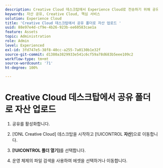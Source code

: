 ```yaml
---
description: Creative Cloud 데스크탑에서 Experience Cloud로 전송하기 위해 공유 폴더에 자산을 업로드하는 방법을 알아봅니다.
keywords: 자산 공유, Creative Cloud, 핵심 서비스
solution: Experience Cloud
title: 'Creative Cloud 데스크탑에서 공유 폴더로 자산 업로드 '
uuid: 88e97e4d-cf9e-4b26-923b-ee60583cae1a
feature: Assets
topic: Administration
role: Admin
level: Experienced
exl-id: 3fd747e5-38f8-40cc-a255-7a0130b1e32f
source-git-commit: d1380a3829933e541c6cf59a78d683b5eee109c2
workflow-type: tm+mt
source-wordcount: '71'
ht-degree: 100%

---
```


# Creative Cloud 데스크탑에서 공유 폴더로 자산 업로드

1. 공유를 활성화합니다.

1. [!DNL Creative Cloud] 데스크탑을 시작하고 [!UICONTROL **자산**]&#x200B;으로 이동합니다.

1. **[!UICONTROL 폴더 열기]**&#x200B;를 선택합니다.

1. 운영 체제의 파일 검색을 사용하여 에셋을 선택하거나 이동합니다.
